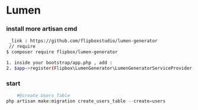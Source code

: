 # Lumen

### install more artisan cmd
```bash 
 _link : https://github.com/flipboxstudio/lumen-generator
 // require 
$ composer require flipbox/lumen-generator

1. inside your bootstrap/app.php , add :
2. $app->register(Flipbox\LumenGenerator\LumenGeneratorServiceProvider::class);
```
### start
```php
    #@create Users Table
php artisan make:migration create_users_table --create=users
```